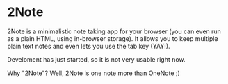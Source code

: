 # 2Note
2Note is a minimalistic note taking app for your browser (you can even run as a plain HTML, using in-browser storage). It allows you to keep multiple plain text notes and even lets you use the tab key (YAY!).

Develoment has just started, so it is not very usable right now.

Why "2Note"? Well, 2Note is one note more than OneNote ;)
